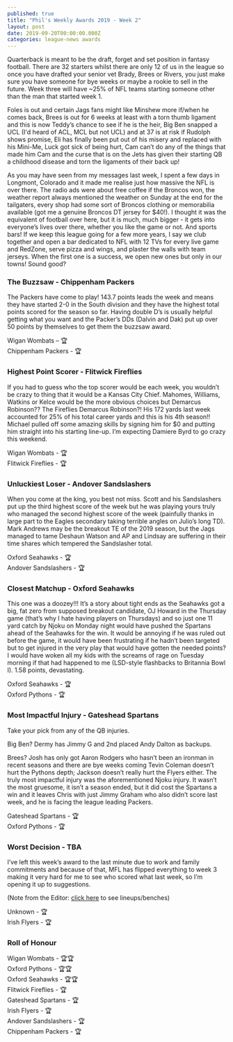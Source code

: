 ```yaml
---
published: true
title: "Phil's Weekly Awards 2019 - Week 2"
layout: post
date: 2019-09-20T00:00:00.000Z
categories: league-news awards
---
```


Quarterback is meant to be the draft, forget and set position in fantasy football. There are 32 starters whilst there are only 12 of us in the league so once you have drafted your senior vet Brady, Brees or Rivers, you just make sure you have someone for bye weeks or maybe a rookie to sell in the future. Week three will have ~25% of NFL teams starting someone other than the man that started week 1. 

Foles is out and certain Jags fans might like Minshew more if/when he comes back, Brees is out for 6 weeks at least with a torn thumb ligament and this is now Teddy’s chance to see if he is the heir, Big Ben snapped a UCL (I'd heard of ACL, MCL but not UCL) and at 37 is at risk if Rudolph shows promise, Eli has finally been put out of his misery and replaced with his Mini-Me, Luck got sick of being hurt, Cam can’t do any of the things that made him Cam and the curse that is on the Jets has given their starting QB a childhood disease and torn the ligaments of their back up!

As you may have seen from my messages last week, I spent a few days in Longmont, Colorado and it made me realise just how massive the NFL is over there. The radio ads were about free coffee if the Broncos won, the weather report always mentioned the weather on Sunday at the end for the tailgaters, every shop had some sort of Broncos clothing or memorabilia available (got me a genuine Broncos DT jersey for $40!). I thought it was the equivalent of football over here, but it is much, much bigger - it gets into everyone’s lives over there, whether you like the game or not. And sports bars! If we keep this league going for a few more years, I say we club together and open a bar dedicated to NFL with 12 TVs for every live game and RedZone, serve pizza and wings, and plaster the walls with team jerseys. When the first one is a success, we open new ones but only in our towns! Sound good?

### The Buzzsaw - Chippenham Packers

The Packers have come to play! 143.7 points leads the week and means they have started 2-0 in the South division and they have the highest total points scored for the season so far. Having double D’s is usually helpful getting what you want and the Packer’s DDs (Dalvin and Dak) put up over 50 points by themselves to get them the buzzsaw award.

Wigan Wombats – 🏆  
Chippenham Packers - 🏆

### Highest Point Scorer - Flitwick Fireflies

If you had to guess who the top scorer would be each week, you wouldn’t be crazy to thing that it would be a Kansas City Chief. Mahomes, Williams, Watkins or Kelce would be the more obvious choices but Demarcus Robinson?? The Fireflies Demarcus Robinson?! His 172 yards last week accounted for 25% of his total career yards and this is his 4th season!!
Michael pulled off some amazing skills by signing him for $0 and putting him straight into his starting line-up. I’m expecting Damiere Byrd to go crazy this weekend.

Wigan Wombats - 🏆  
Flitwick Fireflies - 🏆

### Unluckiest Loser - Andover Sandslashers

When you come at the king, you best not miss. Scott and his Sandslashers put up the third highest score of the week but he was playing yours truly who managed the second highest score of the week (painfully thanks in large part to the Eagles secondary taking terrible angles on Julio’s long TD). Mark Andrews may be the breakout TE of the 2019 season, but the Jags managed to tame Deshaun Watson and AP and Lindsay are suffering in their time shares which tempered the Sandslasher total. 

Oxford Seahawks - 🏆  
Andover Sandslashers - 🏆

### Closest Matchup - Oxford Seahawks

This one was a doozey!!! It’s a story about tight ends as the Seahawks got a big, fat zero from supposed breakout candidate, OJ Howard in the Thursday game (that’s why I hate having players on Thursdays) and so just one 11 yard catch by Njoku on Monday night would have pushed the Spartans ahead of the Seahawks for the win. It would be annoying if he was ruled out before the game, it would have been frustrating if he hadn’t been targeted but to get injured in the very play that would have gotten the needed points? I would have woken all my kids with the screams of rage on Tuesday morning if that had happened to me (LSD-style flashbacks to Britannia Bowl I). 1.58 points, devastating.

Oxford Seahawks - 🏆  
Oxford Pythons - 🏆

### Most Impactful Injury - Gateshead Spartans

Take your pick from any of the QB injuries. 

Big Ben? Dermy has Jimmy G and 2nd placed Andy Dalton as backups.

Brees? Josh has only got Aaron Rodgers who hasn’t been an ironman in recent seasons and there are bye weeks coming
Tevin Coleman doesn’t hurt the Pythons depth; Jackson doesn’t really hurt the Flyers either. The truly most impactful injury was the aforementioned Njoku injury. It wasn’t the most gruesome, it isn’t a season ended, but it did cost the Spartans a win and it leaves Chris with just Jimmy Graham who also didn’t score last week, and he is facing the league leading Packers.

Gateshead Spartans - 🏆  
Oxford Pythons - 🏆

### Worst Decision - TBA

I’ve left this week’s award to the last minute due to work and family commitments and because of that, MFL has flipped everything to week 3 making it very hard for me to see who scored what last week, so I’m opening it up to suggestions.

(Note from the Editor: [click here](https://www80.myfantasyleague.com/2019/weekly?L=11959&W=2) to see lineups/benches)

Unknown - 🏆  
Irish Flyers - 🏆

### Roll of Honour

Wigan Wombats - 🏆🏆  
Oxford Pythons - 🏆🏆  
Oxford Seahawks - 🏆🏆  
Flitwick Fireflies - 🏆  
Gateshead Spartans - 🏆  
Irish Flyers - 🏆  
Andover Sandslashers - 🏆  
Chippenham Packers - 🏆  
